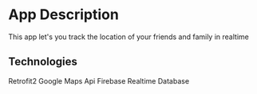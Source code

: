 # App Description
This app let's you track the location of your friends and family in realtime

## Technologies
Retrofit2
Google Maps Api
Firebase Realtime Database
